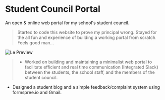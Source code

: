 # Student Council Portal
An open & online web portal for my school's student council.

>Started to code this website to prove my principal wrong. Stayed for the all fun and experience of building a working portal from scratch. Feels good man...

![Le Preview](http://anotherdudelike.me/studentcouncil/preview.png)
> - Worked on building and maintaining a minimalist web portal to facilitate efficient and real time communication (Integrated Slack) between the students, the school staff, and the members of the student council. 
- Designed a student blog and a simple feedback/complaint system using formspree.io and Gmail.
